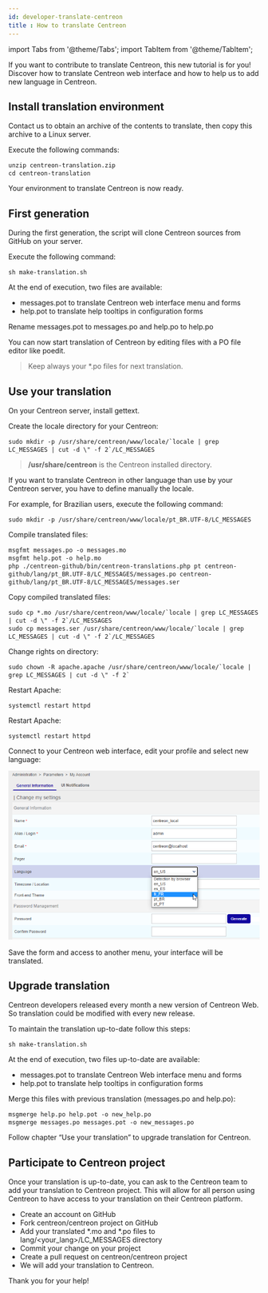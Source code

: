 ```yaml
---
id: developer-translate-centreon
title : How to translate Centreon
---
```

import Tabs from '@theme/Tabs';
import TabItem from '@theme/TabItem';


If you want to contribute to translate Centreon, this new tutorial is for you! Discover how to translate Centreon web
interface and how to help us to add new language in Centreon.

## Install translation environment

Contact us to obtain an archive of the contents to translate, then copy this archive to a Linux server.

Execute the following commands:
```shell
unzip centreon-translation.zip
cd centreon-translation
```

Your environment to translate Centreon is now ready.

## First generation

During the first generation, the script will clone Centreon sources from GitHub on your server.

Execute the following command:

```shell
sh make-translation.sh
```

At the end of execution, two files are available:

* messages.pot to translate Centreon web interface menu and forms
* help.pot to translate help tooltips in configuration forms

Rename messages.pot to messages.po and help.po to help.po

You can now start translation of Centreon by editing files with a PO file editor like poedit.

> Keep always your \*.po files for next translation.

## Use your translation

On your Centreon server, install gettext.

Create the locale directory for your Centreon:

```shell
sudo mkdir -p /usr/share/centreon/www/locale/`locale | grep LC_MESSAGES | cut -d \" -f 2`/LC_MESSAGES
```

> **/usr/share/centreon** is the Centreon installed directory.

If you want to translate Centreon in other language than use by your Centreon server, you have to define manually the
locale.

For example, for Brazilian users, execute the following command:

```shell
sudo mkdir -p /usr/share/centreon/www/locale/pt_BR.UTF-8/LC_MESSAGES
```

Compile translated files:

```shell
msgfmt messages.po -o messages.mo
msgfmt help.pot -o help.mo
php ./centreon-github/bin/centreon-translations.php pt centreon-github/lang/pt_BR.UTF-8/LC_MESSAGES/messages.po centreon-github/lang/pt_BR.UTF-8/LC_MESSAGES/messages.ser
```

Copy compiled translated files:

```shell
sudo cp *.mo /usr/share/centreon/www/locale/`locale | grep LC_MESSAGES | cut -d \" -f 2`/LC_MESSAGES
sudo cp messages.ser /usr/share/centreon/www/locale/`locale | grep LC_MESSAGES | cut -d \" -f 2`/LC_MESSAGES
```

Change rights on directory:

```shell
sudo chown -R apache.apache /usr/share/centreon/www/locale/`locale | grep LC_MESSAGES | cut -d \" -f 2`
```

<Tabs groupId="sync">
<TabItem value="Alma/ RHEL / Oracle Linux 8" label="Alma/ RHEL / Oracle Linux 8">

Restart Apache:

```shell
systemctl restart httpd
```

</TabItem>
<TabItem value="Alma / RHEL / Oracle Linux 9" label="Alma / RHEL / Oracle Linux 9">

Restart Apache:

```shell
systemctl restart httpd
```

</TabItem>
</Tabs>

Connect to your Centreon web interface, edit your profile and select new language:

![image](../assets/getting-started/change_language_2.png)

Save the form and access to another menu, your interface will be translated.

## Upgrade translation

Centreon developers released every month a new version of Centreon Web. So translation could be modified with every new
release.

To maintain the translation up-to-date follow this steps:

```shell
sh make-translation.sh
```

At the end of execution, two files up-to-date are available:

* messages.pot to translate Centreon Web interface menu and forms
* help.pot to translate help tooltips in configuration forms

Merge this files with previous translation (messages.po and help.po):

```shell
msgmerge help.po help.pot -o new_help.po
msgmerge messages.po messages.pot -o new_messages.po
```

Follow chapter “Use your translation” to upgrade translation for Centreon.

## Participate to Centreon project

Once your translation is up-to-date, you can ask to the Centreon team to add your translation to Centreon project. This
will allow for all person using Centreon to have access to your translation on their Centreon platform.

* Create an account on GitHub
* Fork centreon/centreon project on GitHub
* Add your translated \*.mo and \*.po files to lang/<your_lang>/LC_MESSAGES directory
* Commit your change on your project
* Create a pull request on centreon/centreon project
* We will add your translation to Centreon.

Thank you for your help!
